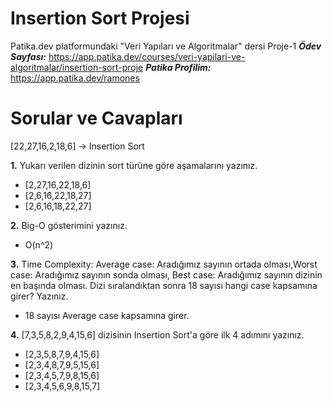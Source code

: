 # Insertion Sort Projesi
Patika.dev platformundaki "Veri Yapıları ve Algoritmalar" dersi Proje-1
***Ödev Sayfası:*** https://app.patika.dev/courses/veri-yapilari-ve-algoritmalar/insertion-sort-proje
***Patika Profilim:*** https://app.patika.dev/ramones

# Sorular ve Cavapları
[22,27,16,2,18,6] -> Insertion Sort

**1.** Yukarı verilen dizinin sort türüne göre aşamalarını yazınız.
* [2,27,16,22,18,6]
* [2,6,16,22,18,27]
* [2,6,16,18,22,27]

**2.** Big-O gösterimini yazınız.
- O(n^2)

**3.** Time Complexity: Average case: Aradığımız sayının ortada olması,Worst case: Aradığımız sayının sonda olması, Best case: Aradığımız sayının dizinin en başında olması.
Dizi sıralandıktan sonra 18 sayısı hangi case kapsamına girer? Yazınız.
- 18 sayısı Average case kapsamına girer.

**4.** [7,3,5,8,2,9,4,15,6] dizisinin Insertion Sort'a göre ilk 4 adımını yazınız.
* [2,3,5,8,7,9,4,15,6]
* [2,3,4,8,7,9,5,15,6]
* [2,3,4,5,7,9,8,15,6]
* [2,3,4,5,6,9,8,15,7]


